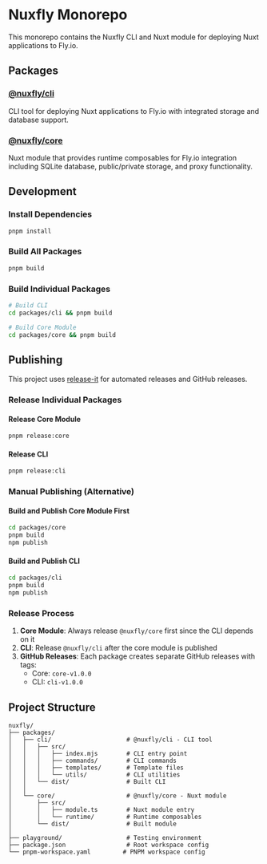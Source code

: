 # Nuxfly Monorepo

This monorepo contains the Nuxfly CLI and Nuxt module for deploying Nuxt applications to Fly.io.

## Packages

### [@nuxfly/cli](./packages/cli)
CLI tool for deploying Nuxt applications to Fly.io with integrated storage and database support.

### [@nuxfly/core](./packages/core)
Nuxt module that provides runtime composables for Fly.io integration including SQLite database, public/private storage, and proxy functionality.

## Development

### Install Dependencies
```bash
pnpm install
```

### Build All Packages
```bash
pnpm build
```

### Build Individual Packages
```bash
# Build CLI
cd packages/cli && pnpm build

# Build Core Module
cd packages/core && pnpm build
```

## Publishing

This project uses [release-it](https://github.com/release-it/release-it) for automated releases and GitHub releases.

### Release Individual Packages

#### Release Core Module
```bash
pnpm release:core
```

#### Release CLI
```bash
pnpm release:cli
```

### Manual Publishing (Alternative)

#### Build and Publish Core Module First
```bash
cd packages/core
pnpm build
npm publish
```

#### Build and Publish CLI
```bash
cd packages/cli
pnpm build
npm publish
```

### Release Process

1. **Core Module**: Always release `@nuxfly/core` first since the CLI depends on it
2. **CLI**: Release `@nuxfly/cli` after the core module is published
3. **GitHub Releases**: Each package creates separate GitHub releases with tags:
   - Core: `core-v1.0.0`
   - CLI: `cli-v1.0.0`

## Project Structure

```
nuxfly/
├── packages/
│   ├── cli/                     # @nuxfly/cli - CLI tool
│   │   ├── src/
│   │   │   ├── index.mjs        # CLI entry point
│   │   │   ├── commands/        # CLI commands
│   │   │   ├── templates/       # Template files
│   │   │   └── utils/           # CLI utilities
│   │   └── dist/                # Built CLI
│   │
│   └── core/                    # @nuxfly/core - Nuxt module
│       ├── src/
│       │   ├── module.ts        # Nuxt module entry
│       │   └── runtime/         # Runtime composables
│       └── dist/                # Built module
│
├── playground/                  # Testing environment
├── package.json                 # Root workspace config
└── pnpm-workspace.yaml         # PNPM workspace config